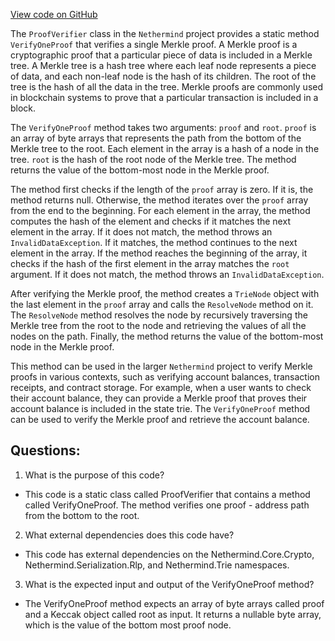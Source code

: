 [View code on GitHub](https://github.com/NethermindEth/nethermind/src/Nethermind/Nethermind.State/Proofs/ProofVerifier.cs)

The `ProofVerifier` class in the `Nethermind` project provides a static method `VerifyOneProof` that verifies a single Merkle proof. A Merkle proof is a cryptographic proof that a particular piece of data is included in a Merkle tree. A Merkle tree is a hash tree where each leaf node represents a piece of data, and each non-leaf node is the hash of its children. The root of the tree is the hash of all the data in the tree. Merkle proofs are commonly used in blockchain systems to prove that a particular transaction is included in a block.

The `VerifyOneProof` method takes two arguments: `proof` and `root`. `proof` is an array of byte arrays that represents the path from the bottom of the Merkle tree to the root. Each element in the array is a hash of a node in the tree. `root` is the hash of the root node of the Merkle tree. The method returns the value of the bottom-most node in the Merkle proof.

The method first checks if the length of the `proof` array is zero. If it is, the method returns null. Otherwise, the method iterates over the `proof` array from the end to the beginning. For each element in the array, the method computes the hash of the element and checks if it matches the next element in the array. If it does not match, the method throws an `InvalidDataException`. If it matches, the method continues to the next element in the array. If the method reaches the beginning of the array, it checks if the hash of the first element in the array matches the `root` argument. If it does not match, the method throws an `InvalidDataException`.

After verifying the Merkle proof, the method creates a `TrieNode` object with the last element in the `proof` array and calls the `ResolveNode` method on it. The `ResolveNode` method resolves the node by recursively traversing the Merkle tree from the root to the node and retrieving the values of all the nodes on the path. Finally, the method returns the value of the bottom-most node in the Merkle proof.

This method can be used in the larger `Nethermind` project to verify Merkle proofs in various contexts, such as verifying account balances, transaction receipts, and contract storage. For example, when a user wants to check their account balance, they can provide a Merkle proof that proves their account balance is included in the state trie. The `VerifyOneProof` method can be used to verify the Merkle proof and retrieve the account balance.
## Questions: 
 1. What is the purpose of this code?
- This code is a static class called ProofVerifier that contains a method called VerifyOneProof. The method verifies one proof - address path from the bottom to the root.

2. What external dependencies does this code have?
- This code has external dependencies on the Nethermind.Core.Crypto, Nethermind.Serialization.Rlp, and Nethermind.Trie namespaces.

3. What is the expected input and output of the VerifyOneProof method?
- The VerifyOneProof method expects an array of byte arrays called proof and a Keccak object called root as input. It returns a nullable byte array, which is the value of the bottom most proof node.
